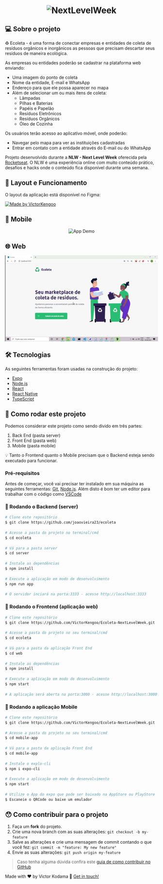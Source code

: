 <h1 align="center">
    <img alt="NextLevelWeek" title="#NextLevelWeek" src="https://github.com/VictorKengoo/Ecoleta-NextLevelWeek/tree/master/capa-ecoleta.png" />
</h1>



## 💻 Sobre o projeto

♻️ Ecoleta - é uma forma de conectar empresas e entidades de coleta de resíduos orgânicos e inorgânicos as pessoas que precisam descartar seus resíduos de maneira ecológica.

As empresas ou entidades poderão se cadastrar na plataforma web enviando:
- Uma imagem do ponto de coleta
- Nome da entidade, E-mail e WhatsApp
- Endereço para que ele possa aparecer no mapa
- Além de selecionar um ou mais ítens de coleta: 
  - Lâmpadas
  - Pilhas e Baterias
  - Papéis e Papelão
  - Resíduos Eletrônicos
  - Resíduos Orgânicos
  - Óleo de Cozinha

Os usuários terão acesso ao aplicativo móvel, onde poderão:
- Navegar pelo mapa para ver as instituições cadastradas
- Entrar em contato com a entidade através do E-mail ou do WhatsApp

Projeto desenvolvido durante a **NLW - Next Level Week** oferecida pela [Rocketseat](rs).
O NLW é uma experiência online com muito conteúdo prático, desafios e hacks onde o conteúdo fica disponível durante uma semana.


## 🎨 Layout e Funcionamento

O layout da aplicação está disponível no Figma:

<a href="https://www.figma.com/file/1SxgOMojOB2zYT0Mdk28lB/Ecoleta?node-id=136%3A546">
  <img alt="Made by VictorKengoo" src="https://img.shields.io/badge/Acessar%20Layout%20-Figma-%2304D361">
</a>


## 🔋 Mobile

<p align="center">
  <img alt="App Demo" src="https://github.com/VictorKengoo/Ecoleta-NextLevelWeek/tree/master/capa ecoleta e gifs/ecoleta-mobile.gif">
</p>

## 🌐 Web

<p align="center" style="display: flex; align-items: flex-start; justify-content: center;">
  <img alt="App Demo" src="https://github.com/joaovieira23/ecoleta/blob/master/ecoleta-gifs/ecoleta-web.gif">
</p>

## 🛠 Tecnologias

As seguintes ferramentas foram usadas na construção do projeto:

- [Expo][expo]
- [Node.js][nodejs]
- [React][reactjs]
- [React Native][rn]
- [TypeScript][typescript]


## 🚀 Como rodar este projeto

Podemos considerar este projeto como sendo divido em três partes:
1. Back End (pasta server) 
2. Front End (pasta web)
3. Mobile (pasta mobile)

💡 Tanto o Frontend quanto o Mobile precisam que o Backend esteja sendo executado para funcionar.

### Pré-requisitos

Antes de começar, você vai precisar ter instalado em sua máquina as seguintes ferramentas:
[Git](https://git-scm.com), [Node.js][nodejs]. 
Além disto é bom ter um editor para trabalhar com o código como [VSCode][vscode]

### 🎲 Rodando o Backend (server)

```bash
# Clone este repositório
$ git clone https://github.com/joaovieira23/ecoleta

# Acesse a pasta do projeto no terminal/cmd
$ cd ecoleta

# Vá para a pasta server
$ cd server

# Instale as dependências
$ npm install

# Execute a aplicação em modo de desenvolvimento
$ npm run app

# O servidor inciará na porta:3333 - acesse http://localhost:3333 
```

### 🧭 Rodando o Frontend (aplicação web)

```bash
# Clone este repositório
$ git clone https://github.com/VictorKengoo/Ecoleta-NextLevelWeek.git

# Acesse a pasta do projeto no seu terminal/cmd
$ cd ecoleta

# Vá para a pasta da aplicação Front End
$ cd web

# Instale as dependências
$ npm install

# Execute a aplicação em modo de desenvolvimento
$ npm start

# A aplicação será aberta na porta:3000 - acesse http://localhost:3000
```

### 📱 Rodando a aplicação Mobile 

```bash
# Clone este repositório
$ git clone https://github.com/VictorKengoo/Ecoleta-NextLevelWeek.git

# Acesse a pasta do projeto no seu terminal/cmd
$ cd mobile-app

# Vá para a pasta da aplicação Front End
$ cd mobile-app

# Instale o explo-cli
$ npm i expo-cli

# Execute a aplicação em modo de desenvolvimento
$ npm start

# Utilize o App do expo que pode ser baixado na AppStore ou PlayStore
$ Escaneie o QRCode ou baixe um emulador
```

## 😯 Como contribuir para o projeto

1. Faça um **fork** do projeto.
2. Crie uma nova branch com as suas alterações: `git checkout -b my-feature`
3. Salve as alterações e crie uma mensagem de commit contando o que você fez: `git commit -m "feature: My new feature"`
4. Envie as suas alterações: `git push origin my-feature`
> Caso tenha alguma dúvida confira este [guia de como contribuir no GitHub](https://github.com/firstcontributions/first-contributions)

Made with ♥ by Victor Kodama :wave: [Get in touch!](https://www.linkedin.com/in/victor-kodama-257496160)

[nodejs]: https://nodejs.org/
[typescript]: https://www.typescriptlang.org/
[expo]: https://expo.io/
[reactjs]: https://reactjs.org
[rn]: https://facebook.github.io/react-native/
[yarn]: https://yarnpkg.com/
[vscode]: https://code.visualstudio.com/
[rs]: https://rocketseat.com.br
